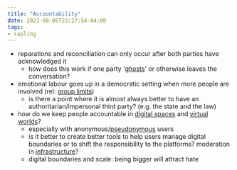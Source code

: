 ```yaml
---
title: "Accountability"
date: 2021-08-05T23:27:54-04:00
tags:
- sapling
---
```


-   reparations and reconciliation can only occur after both parties have acknowledged it
	-   how does this work if one party '[ghosts](https://static1.squarespace.com/static/557744ffe4b013bae3b7af63/t/557f2d6ce4b029eb4288a2f8/1434398060958/)' or otherwise leaves the conversation?
-   emotional labour goes up in a democratic setting when more people are involved (rel: [group limits](thoughts/group%20limits.md))
	-   is there a point where it is almost always better to have an authoritarian/impersonal third party? (e.g. the state and the law)
-   how do we keep people accountable in [digital spaces](thoughts/digital%20commons.md) and [virtual worlds](thoughts/virtual%20worlds.md)?
	-   especially with anonymous/[pseudonymous](thoughts/pseudonymity.md) users
	-   is it better to create better tools to help users manage digital boundaries or to shift the responsibility to the platforms? moderation in [infrastructure](thoughts/infrastructure.md)?
	-   digital boundaries and scale: being bigger will attract hate